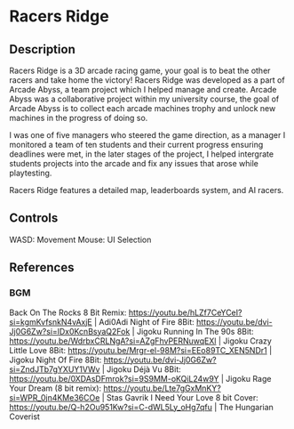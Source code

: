 # Racers Ridge

## Description
Racers Ridge is a 3D arcade racing game, your goal is to beat the other racers and take home the victory! Racers Ridge was developed as a part of Arcade Abyss, a team project which I helped manage and create. 
Arcade Abyss was a collaborative project within my university course, the goal of Arcade Abyss is to collect each arcade machines trophy and unlock new machines in the progress of doing so. 

I was one of five managers who steered the game direction, as a manager I monitored a team of ten students and their current progress ensuring deadlines were met, in the later stages of the project, 
I helped intergrate students projects into the arcade and fix any issues that arose while playtesting.

Racers Ridge features a detailed map, leaderboards system, and AI racers.

## Controls
WASD: Movement
Mouse: UI Selection

## References
### BGM
Back On The Rocks 8 Bit Remix: https://youtu.be/hLZf7CeYCeI?si=kgmKvfsnkN4vAxjE | Adi0Adi
Night of Fire 8Bit: https://youtu.be/dvi-Jj0G6Zw?si=lDx0KcnBsyaQ2Fok | Jigoku
Running In The 90s 8Bit: https://youtu.be/WdrbxCRLNgA?si=AZgFhvPERNuwqEXl | Jigoku
Crazy Little Love 8Bit: https://youtu.be/Mrgr-el-98M?si=EEo89TC_XEN5NDr1 | Jigoku
Night Of Fire 8Bit: https://youtu.be/dvi-Jj0G6Zw?si=ZndJTb7gYXUY1VWv | Jigoku
Déjà Vu 8Bit: https://youtu.be/0XDAsDFmrok?si=9S9MM-oKQiL24w9Y | Jigoku
Rage Your Dream (8 bit remix): https://youtu.be/Lte7gGxMnKY?si=WPR_0jn4KMe36COe | Stas Gavrik
I Need Your Love 8 bit Cover: https://youtu.be/Q-h2Ou951Kw?si=C-dWL5Ly_oHg7qfu | The Hungarian Coverist
